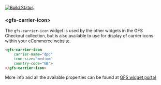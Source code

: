 [![Build Status](https://travis-ci.org/GlobalFreightSolutions/gfs-carrier-icon.svg?branch=master)](https://travis-ci.org/GlobalFreightSolutions/gfs-carrier-icon)

### &lt;gfs-carrier-icon&gt;

The `gfs-carrier-icon` widget is used by the other widgets in the GFS Checkout collection, but is also available to use for display of carrier icons within your eCommerce website.

<!---
```
<custom-element-demo>
    <template>
        <script src="../webcomponentsjs/webcomponents-lite.js"></script>
        <link rel="import" href="gfs-carrier-icon.html">
        <next-code-block></next-code-block>
    </template>
</custom-element-demo>
```
-->

```html
<gfs-carrier-icon
    carrier-name="dpd"
    icon-size="medium"
    country-code="GB">
</gfs-carrier-icon>
```

More info and all the available properties can be found at [GFS widget portal](http://gfsdeveloperportal.azurewebsites.net/info/documentation/gfs-checkout/the-gfs-checkout-widgets/carrier-icon-widget/ "The GFS Carrier Icon Widget")
